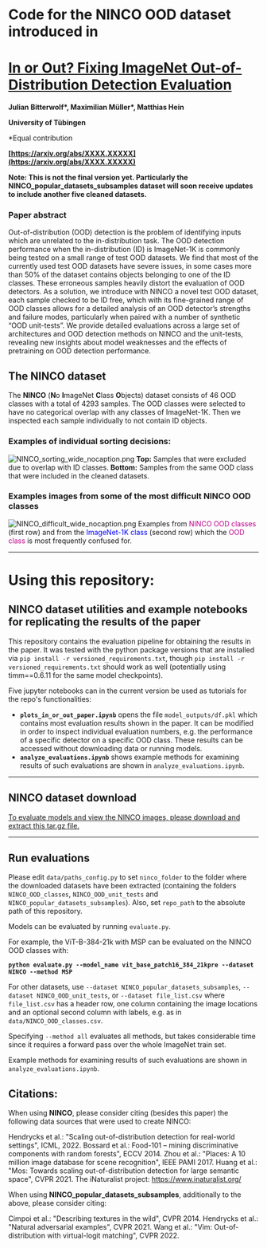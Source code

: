 # Code for the **NINCO** OOD dataset introduced in
# [In or Out? Fixing ImageNet Out-of-Distribution Detection Evaluation](https://arxiv.org/abs/XXXX.XXXXX)

**Julian Bitterwolf\*, Maximilian Müller\*, Matthias Hein**

**University of Tübingen**

\*Equal contribution

**[https://arxiv.org/abs/XXXX.XXXXX](https://arxiv.org/abs/XXXX.XXXXX)**

**Note: This is not the final version yet. Particularly the NINCO_popular_datasets_subsamples dataset will soon receive updates to include another five cleaned datasets.**

### Paper abstract

Out-of-distribution (OOD) detection is the problem of identifying inputs which are unrelated to the in-distribution task. The OOD detection performance when the in-distribution (ID) is ImageNet-1K is commonly being tested on a small range of test OOD datasets. We find that most of the currently used test OOD datasets have severe issues, in some cases more than 50\% of the dataset contains objects belonging to one of the ID classes.
These erroneous samples heavily distort the evaluation of OOD detectors. As a solution, we introduce with NINCO a novel test OOD dataset, each sample checked to be ID free, which with its fine-grained range of OOD classes allows for a detailed analysis of an OOD detector’s strengths and failure modes, particularly when paired with a number of synthetic “OOD unit-tests”.
We provide detailed evaluations across a large set of architectures and OOD detection methods on NINCO and the unit-tests, revealing new insights about model weaknesses and the effects of pretraining on OOD detection performance.

## The NINCO dataset

The **NINCO** (**N**o **I**mageNet **C**lass **O**bjects) dataset consists of 46 OOD classes with a total of 4293 samples.
The OOD classes were selected to have no categorical overlap with any classes of ImageNet-1K.
Then we inspected each sample individually to not contain ID objects.

### Examples of individual sorting decisions:

![NINCO_sorting_wide_nocaption.png](readme_images/NINCO_sorting_wide_nocaption.png)
 **Top:** Samples that were excluded due to overlap with ID classes. **Bottom:** Samples from the same
OOD class that were included in the cleaned datasets.

### Examples images from some of the most difficult NINCO OOD classes
![NINCO_difficult_wide_nocaption.png](readme_images/NINCO_difficult_wide_nocaption.png)
Examples from <span style="color:#BF008C"> NINCO OOD classes </span> (first row) and from the <span style="color:blue">ImageNet-1K class</span> (second row) which the <span style="color:BF008C"> OOD class </span> is most frequently confused for.

---

# **Using this repository**:

## NINCO dataset utilities and example notebooks for replicating the results of the paper 

This repository contains the evaluation pipeline for obtaining the results in the paper.
It was tested with the python package versions that are installed via `pip install -r versioned_requirements.txt`, though `pip install -r versioned_requirements.txt` should work as well (potentially using timm==0.6.11 for the same model checkpoints).



Five jupyter notebooks can in the current version be used as tutorials for the repo's functionalities:

 - **`plots_in_or_out_paper.ipynb`** opens the file `model_outputs/df.pkl` which contains most evaluation results shown in the paper. It can be modified in order to inspect individual evaluation numbers, e.g. the performance of a specific detector on a specific OOD class. These results can be accessed without downloading data or running models.
 - **`analyze_evaluations.ipynb`** shows example methods for examining results of such evaluations are shown in `analyze_evaluations.ipynb`.

---

## NINCO dataset download 
[To evaluate models and view the NINCO images, please download and extract this tar.gz file.](https://drive.google.com/file/d/1lR9ncSCyLH6uVb4jzfZtMRPg1YMiYQGt/view?usp=share_link)

--- 

## Run evaluations

Please edit `data/paths_config.py` to set `ninco_folder` to the folder where the downloaded datasets have been extracted (containing the folders `NINCO_OOD_classes`,  `NINCO_OOD_unit_tests` and  `NINCO_popular_datasets_subsamples`).
Also, set `repo_path` to the absolute path of this repository.

Models can be evaluated by running `evaluate.py`.

For example, the ViT-B-384-21k with MSP can be evaluated on the NINCO OOD classes with:

**`python evaluate.py --model_name vit_base_patch16_384_21kpre --dataset NINCO --method MSP`**

For other datasets, use `--dataset NINCO_popular_datasets_subsamples`, `--dataset NINCO_OOD_unit_tests`, or `--dataset file_list.csv` where `file_list.csv` has a header row, one column containing the image locations and an optional second column with labels, e.g. as in `data/NINCO_OOD_classes.csv`.

Specifying `--method all` evaluates all methods, but takes considerable time since it requires a forward pass over the whole ImageNet train set.

Example methods for examining results of such evaluations are shown in `analyze_evaluations.ipynb`.

## Citations:

When using **NINCO**, please consider citing (besides this paper) the following data sources that were used to create NINCO:

Hendrycks et al.: "Scaling out-of-distribution detection for real-world settings", ICML, 2022.
Bossard et al.: Food-101 – mining discriminative components with random forests", ECCV 2014.
Zhou et al.: "Places: A 10 million image database for scene recognition", IEEE PAMI 2017.
Huang et al.: "Mos: Towards scaling out-of-distribution detection for large semantic space", CVPR 2021.
The iNaturalist project: https://www.inaturalist.org/

When using **NINCO_popular_datasets_subsamples**, additionally to the above, please consider citing:

Cimpoi et al.: "Describing textures in the wild", CVPR 2014.
Hendrycks et al.: "Natural adversarial examples", CVPR 2021.
Wang et al.: "Vim: Out-of-distribution with virtual-logit matching", CVPR 2022.